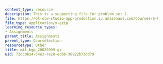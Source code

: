 ```yaml
---
content_type: resource
description: This is a supporting file for problem set 1.
file: https://ol-ocw-studio-app-production.s3.amazonaws.com/courses/6-829-computer-networks-fall-2002/72dc0b1454e37e28ecbb38922b73dd79_mit_bgp_20020909.gz
file_type: application/x-gzip
learning_resource_types:
- Assignments
parent_title: Assignments
parent_type: CourseSection
resourcetype: Other
title: mit_bgp_20020909.gz
uid: 72dc0b14-54e3-7e28-ecbb-38922b73dd79
---
```

